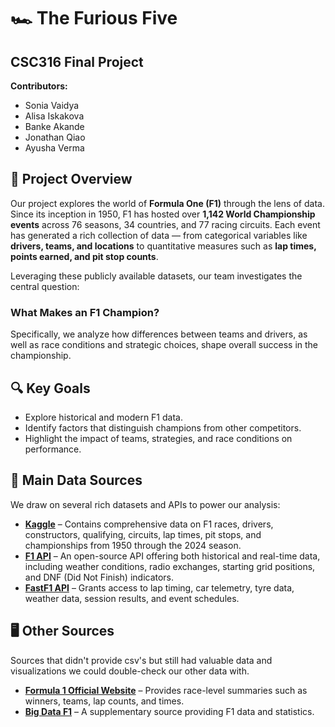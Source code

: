# 🏎️ The Furious Five
## CSC316 Final Project

**Contributors:**
- Sonia Vaidya
- Alisa Iskakova
- Banke Akande
- Jonathan Qiao
- Ayusha Verma



## 📖 Project Overview

Our project explores the world of **Formula One (F1)** through the lens of data. Since its inception in 1950, F1 has hosted over **1,142 World Championship events** across 76 seasons, 34 countries, and 77 racing circuits. Each event has generated a rich collection of data — from categorical variables like **drivers, teams, and locations** to quantitative measures such as **lap times, points earned, and pit stop counts**.

Leveraging these publicly available datasets, our team investigates the central question:

### **What Makes an F1 Champion?**

Specifically, we analyze how differences between teams and drivers, as well as race conditions and strategic choices, shape overall success in the championship.


## 🔍 Key Goals

- Explore historical and modern F1 data.
- Identify factors that distinguish champions from other competitors.
- Highlight the impact of teams, strategies, and race conditions on performance.



## 📂 Main Data Sources

We draw on several rich datasets and APIs to power our analysis:

- **[Kaggle](https://www.kaggle.com/datasets/rohanrao/formula-1-world-championship-1950-2020?select=seasons.csv)** – Contains comprehensive data on F1 races, drivers, constructors, qualifying, circuits, lap times, pit stops, and championships from 1950 through the 2024 season.
- **[F1 API](https://openf1.org/)** – An open-source API offering both historical and real-time data, including weather conditions, radio exchanges, starting grid positions, and DNF (Did Not Finish) indicators.
- **[FastF1 API](https://docs.fastf1.dev/)** – Grants access to lap timing, car telemetry, tyre data, weather data, session results, and event schedules.

## 🖥 Other Sources

Sources that didn't provide csv's but still had valuable data and visualizations we could double-check our other data with.
- **[Formula 1 Official Website](https://www.formula1.com/en/results/2025/races)** – Provides race-level summaries such as winners, teams, lap counts, and times.
- **[Big Data F1](https://www.bigdataf1.com/)** – A supplementary source providing F1 data and statistics.

